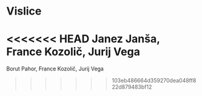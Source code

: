 # Vislice

<<<<<<< HEAD
Janez Janša, France Kozolič, Jurij Vega
=======
Borut Pahor, France Kozolič, Jurij Vega
>>>>>>> 103eb486664d359270dea048ff822d879483bf12
